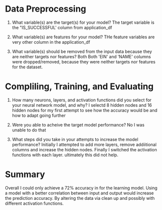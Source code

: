 # Data Preprocessing

  1. What variable(s) are the target(s) for your model?
      The target variable is the "IS_SUCCESSFUL' column from application_df

  2. What variable(s) are features for your model?
      THe feature variables are very other column in the application_df

  3. What variable(s) should be removed from the input data because they are neither targets nor features?
       Both Both 'EIN' and 'NAME' columns were dropped/removed, because they were neither targets nor features for the dataset.

# Compliling, Training, and Evaluating

  1. How many neurons, layers, and activation functions did you select for your neural network model, and why?
     I selectd 8 hidden nodes and 16 hidden nodes for my first attempt to see how the accuracy would be and how to adapt going further

  2. Were you able to acheive the target model performance?
     No I was unable to do that

  3. What steps did you take in your attempts to increase the model performance?
     Initially I attempted to add more layers, remove addiitional columns and increase the hidden nodes. Finally I switched the activation functions with each layer. ultimately this did not help.

# Summary

Overall I could only achieve a 72% accuracy in for the learning model. Using a model with a better correlation between input and output would increase the prediction accuracy. By altering the data via clean up and possibly with different activation functions.
